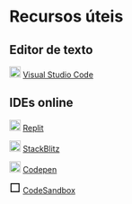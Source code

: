 # Recursos úteis
## Editor de texto
<img src="https://code.visualstudio.com/favicon.ico" height="20"> [Visual Studio Code](https://code.visualstudio.com/)

## IDEs online
<img src="https://replit.com/public/icons/apple-icon-180.png" height="20"> [Replit](https://replit.com/)

<img src="https://c.staticblitz.com/assets/favicon-7453cf0c12d349fb64b7aa2b69cc69c026f083a27f139f0839b1f4948bed6811.png" height="20"> [StackBlitz](https://stackblitz.com/enterprise)

<img src="https://cpwebassets.codepen.io/assets/favicon/favicon-touch-de50acbf5d634ec6791894eba4ba9cf490f709b3d742597c6fc4b734e6492a5a.png" height="20"> [Codepen](https://codepen.io/)

<img src="data:image/svg+xml;utf8,<svg xmlns='http://www.w3.org/2000/svg' viewBox='0 0 100 100'> <style> svg { background: transparent; } path { fill: black; } @media (prefers-color-scheme: dark)  { path { fill: white; } } </style> <path fill-rule='evenodd' clip-rule='evenodd' d='M81.8182 18.1818V81.8182H18.1818V18.1818H81.8182ZM10 90V10H90V90H10Z'/> </svg>" height="20"> [CodeSandbox](https://codesandbox.io/)



